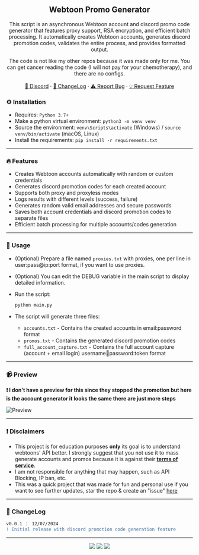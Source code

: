<div align="center">
  <h2 align="center">Webtoon Promo Generator</h2>
  <p align="center">
This script is an asynchronous Webtoon account and discord promo code generator that features proxy support, RSA encryption, and efficient batch processing. It automatically creates Webtoon accounts, generates discord promotion codes, validates the entire process, and provides formatted output.

The code is not like my other repos because it was made only for me. You can get cancer reading the code (I will not pay for your chemotherapy), and there are no configs. 
    <br />
    <br />
    <a href="https://discord.cyberious.xyz">💬 Discord</a>
    ·
    <a href="https://github.com/sexfrance/Webtoon-Promo-Gen#-changelog">📜 ChangeLog</a>
    ·
    <a href="https://github.com/sexfrance/Webtoon-Promo-Gen/issues">⚠️ Report Bug</a>
    ·
    <a href="https://github.com/sexfrance/Webtoon-Promo-Gen/issues">💡 Request Feature</a>
  </p>
</div>

### ⚙️ Installation

- Requires: `Python 3.7+`
- Make a python virtual environment: `python3 -m venv venv`
- Source the environment: `venv\Scripts\activate` (Windows) / `source venv/bin/activate` (macOS, Linux)
- Install the requirements: `pip install -r requirements.txt`

---

### 🔥 Features

- Creates Webtoon accounts automatically with random or custom credentials
- Generates discord promotion codes for each created account
- Supports both proxy and proxyless modes
- Logs results with different levels (success, failure)
- Generates random valid email addresses and secure passwords
- Saves both account credentials and discord promotion codes to separate files
- Efficient batch processing for multiple accounts/codes generation

---

### 📝 Usage

- (Optional) Prepare a file named `proxies.txt` with proxies, one per line in user:pass@ip:port format, if you want to use proxies.

- (Optional) You can edit the DEBUG variable in the main script to display detailed information.

- Run the script:

  ```sh
  python main.py
  ```

- The script will generate three files:
  - `accounts.txt` - Contains the created accounts in email:password format
  - `promos.txt` - Contains the generated discord promotion codes
  - `full_account_capture.txt` - Contains the full account capture (account + email login) username:email:password:token format

---

### 📹 Preview

**❗ I don't have a preview for this since they stopped the promotion but here is the account generator it looks the same there are just more steps**

![Preview](https://i.imgur.com/qPJpXTs.gif)

---

### ❗ Disclaimers

- This project is for education purposes **only** its goal is to understand webtoons' API better. I strongly suggest that you not use it to mass generate accounts and promos because it is against their [**terms of service**](https://www.webtoons.com/en/terms).
- I am not responsible for anything that may happen, such as API Blocking, IP ban, etc.
- This was a quick project that was made for fun and personal use if you want to see further updates, star the repo & create an "issue" [here](https://github.com/sexfrance/Webtoon-Promo-Gen/issues/)

---

### 📜 ChangeLog

```diff
v0.0.1 ⋮ 12/07/2024
! Initial release with discord promotion code generation feature
```

---

<p align="center">
  <img src="https://img.shields.io/github/license/sexfrance/Webtoon-Account-Creator.svg?style=for-the-badge&labelColor=black&color=f429ff&logo=IOTA"/>
  <img src="https://img.shields.io/github/stars/sexfrance/Webtoon-Account-Creator.svg?style=for-the-badge&labelColor=black&color=f429ff&logo=IOTA"/>
  <img src="https://img.shields.io/github/languages/top/sexfrance/Webtoon-Account-Creator.svg?style=for-the-badge&labelColor=black&color=f429ff&logo=python"/>
</p>
